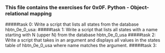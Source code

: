 ### This file contains the exercises for 0x0F. Python - Object-relational mapping
#####task 0:
Write a script that lists all states from the database hbtn_0e_0_usa:
#####task 1:
Write a script that lists all states with a name starting with N (upper N) from the database hbtn_0e_0_usa
#####task 2:
Write a script that takes in an argument and displays all values in the states table of hbtn_0e_0_usa where name matches the argument.
#####task 3:

